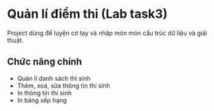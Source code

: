 # Quản lí điểm thi (Lab task3)
Project dùng để luyện cơ tay và nhập môn món cấu trúc dữ liệu và giải thuật.
## Chức năng chính
- Quản lí danh sách thí sinh
- Thêm, xoá, sửa thông tin thí sinh
- In thông tin thí sinh
- In bảng xếp hạng